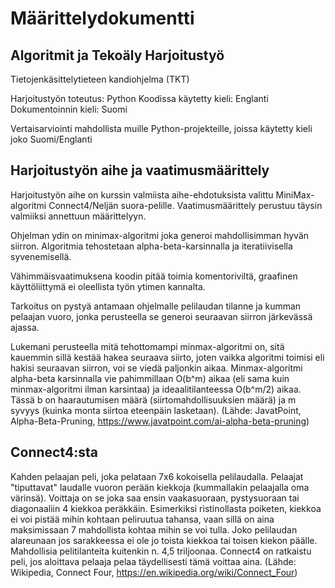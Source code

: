 # Määrittelydokumentti

## Algoritmit ja Tekoäly Harjoitustyö

Tietojenkäsittelytieteen kandiohjelma (TKT)

Harjoitustyön toteutus: Python
Koodissa käytetty kieli: Englanti
Dokumentoinnin kieli: Suomi

Vertaisarviointi mahdollista muille Python-projekteille, joissa käytetty kieli joko Suomi/Englanti


## Harjoitustyön aihe ja vaatimusmäärittely

Harjoitustyön aihe on kurssin valmiista aihe-ehdotuksista valittu MiniMax-algoritmi Connect4/Neljän suora-pelille.
Vaatimusmäärittely perustuu täysin valmiiksi annettuun määrittelyyn.

Ohjelman ydin on minimax-algoritmi joka generoi mahdollisimman hyvän siirron. Algoritmia tehostetaan alpha-beta-karsinnalla ja iteratiivisella syvenemisellä.

Vähimmäisvaatimuksena koodin pitää toimia komentoriviltä, graafinen käyttöliittymä ei oleellista työn ytimen kannalta.

Tarkoitus on pystyä antamaan ohjelmalle pelilaudan tilanne ja kumman pelaajan vuoro, jonka perusteella se generoi seuraavan siirron järkevässä ajassa.

Lukemani perusteella mitä tehottomampi minmax-algoritmi on, sitä kauemmin sillä kestää hakea seuraava siirto, joten vaikka algoritmi toimisi eli hakisi seuraavan siirron,
voi se viedä paljonkin aikaa. Minmax-algoritmi alpha-beta karsinnalla vie pahimmillaan O(b^m) aikaa (eli sama kuin minmax-algoritmi ilman karsintaa) ja ideaalitilanteessa O(b^m/2) aikaa. 
Tässä b on haarautumisen määrä (siirtomahdollisuuksien määrä) ja m syvyys (kuinka monta siirtoa eteenpäin lasketaan). (Lähde: JavatPoint, Alpha-Beta-Pruning, https://www.javatpoint.com/ai-alpha-beta-pruning)

## Connect4:sta

Kahden pelaajan peli, joka pelataan 7x6 kokoisella pelilaudalla. Pelaajat "tiputtavat" laudalle vuoron perään kiekkoja (kummallakin pelaajalla oma värinsä). Voittaja on se joka saa ensin vaakasuoraan, pystysuoraan tai diagonaaliin 4 kiekkoa peräkkäin. Esimerkiksi ristinollasta poiketen, kiekkoa ei voi pistää mihin kohtaan peliruutua tahansa, vaan sillä on aina maksimissaan 7 mahdollista kohtaa mihin se voi tulla. Joko pelilaudan alareunaan jos sarakkeessa ei ole jo toista kiekkoa tai toisen kiekon päälle. Mahdollisia pelitilanteita kuitenkin n. 4,5 triljoonaa. Connect4 on ratkaistu peli, jos aloittava pelaaja pelaa täydellisesti tämä voittaa aina. (Lähde: Wikipedia, Connect Four, https://en.wikipedia.org/wiki/Connect_Four)
